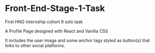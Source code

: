 # Front-End-Stage-1-Task
First HNG internship cohort 9 solo task  

A Profile Page designed with React and Vanilla CSS

It includes the user image and some anchor tags styled as button(s) that links to other social platforms. 
